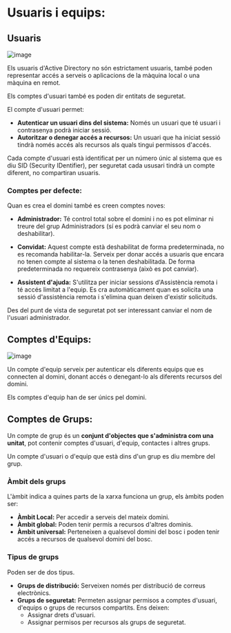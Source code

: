 # Usuaris i equips:

## Usuaris

![image](https://github.com/XaSaFa/MP04/assets/110727546/f275d779-ba4b-4441-8ab3-eeb8b78abe0f)

Els usuaris d'Active Directory no són estrictament usuaris, també poden representar accés a serveis o aplicacions de la màquina local o una màquina en remot.

Els comptes d'usuari també es poden dir entitats de seguretat.

El compte d'usuari permet:

- **Autenticar un usuari dins del sistema:** Només un usuari que té usuari i contrasenya podrà iniciar sessió.
- **Autoritzar o denegar accés a recursos:** Un usuari que ha iniciat sessió tindrà només accés als recursos als quals tingui permissos d'accés.

Cada compte d'usuari està identificat per un número únic al sistema que es diu SID (Security IDentifier), per seguretat cada ususari tindrà un compte diferent, no compartiran usuaris.

### Comptes per defecte:

Quan es crea el domini també es creen comptes noves:

- **Administrador:** Té control total sobre el domini i no es pot eliminar ni treure del grup Administradors (sí es podrà canviar el seu nom o deshabilitar).

- **Convidat:** Aquest compte està deshabilitat de forma predeterminada, no es recomanda habilitar-la. Serveix per donar accés a usuaris que encara no tenen compte al sistema o la tenen deshabilitada. De forma predeterminada no requereix contrasenya (això es pot canviar).
- **Assistent d'ajuda:** S'utilitza per iniciar sessions d'Assistència remota i té accés limitat a l'equip. Es cra automàticament quan es solicita una sessió d'assistència remota i s'elimina quan deixen d'existir solicituds.

Des del punt de vista de seguretat pot ser interessant canviar el nom de l'usuari administrador.

## Comptes d'Equips:

![image](https://github.com/XaSaFa/MP04/assets/110727546/253581ca-223d-4360-8851-e92ec8f20974)

Un compte d'equip serveix per autenticar els diferents equips que es connecten al domini, donant accés o denegant-lo als diferents recursos del domini.

Els comptes d'equip han de ser únics pel domini.

## Comptes de Grups:

Un compte de grup és un **conjunt d'objectes que s'administra com una unitat**, pot contenir comptes d'usuari, d'equip, contactes i altres grups.

Un compte d'usuari o d'equip que està dins d'un grup es diu membre del grup.

### Àmbit dels grups

L'àmbit indica a quines parts de la xarxa funciona un grup, els àmbits poden ser:

- **Àmbit Local:** Per accedir a serveis del mateix domini.
- **Àmbit global:** Poden tenir permís a recursos d'altres dominis.
- **Àmbit universal:** Perteneixen a qualsevol domini del bosc i poden tenir accés a recursos de qualsevol domini del bosc.

### Tipus de grups

Poden ser de dos tipus.

- **Grups de distribució:** Serveixen només per distribució de correus electrònics.
- **Grups de seguretat:** Permeten assignar permisos a comptes d'usuari, d'equips o grups de recursos compartits. Ens deixen:
  - Assignar drets d'usuari.
  - Assignar permisos per recursos als grups de seguretat.

 



